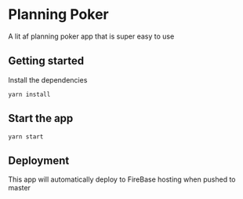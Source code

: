 # Planning Poker

A lit af planning poker app that is super easy to use 

## Getting started 

Install the dependencies 
```
yarn install
```

## Start the app

```
yarn start
```

## Deployment

This app will automatically deploy to FireBase hosting when pushed to master
